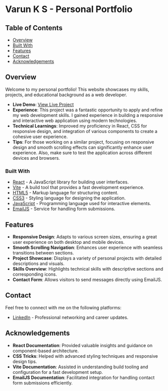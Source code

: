 # Varun K S - Personal Portfolio

## Table of Contents

- [Overview](#overview)
- [Built With](#built-with)
- [Features](#features)
- [Contact](#contact)
- [Acknowledgements](#acknowledgements)

## Overview

Welcome to my personal portfolio! This website showcases my skills, projects, and educational background as a web developer.

- **Live Demo**: [View Live Project](https://varun-k-s-portfolio.netlify.app/)
- **Experience**: This project was a fantastic opportunity to apply and refine my web development skills. I gained experience in building a responsive and interactive web application using modern technologies.
- **Technical Learnings**: Improved my proficiency in React, CSS for responsive design, and integration of various components to create a cohesive user experience.
- **Tips**: For those working on a similar project, focusing on responsive design and smooth scrolling effects can significantly enhance user experience. Also, make sure to test the application across different devices and browsers.

### Built With

- [React](https://reactjs.org/) - A JavaScript library for building user interfaces.
- [Vite](https://vitejs.dev/) - A build tool that provides a fast development experience.
- [HTML5](https://developer.mozilla.org/en-US/docs/Web/HTML) - Markup language for structuring content.
- [CSS3](https://developer.mozilla.org/en-US/docs/Web/CSS) - Styling language for designing the application.
- [JavaScript](https://developer.mozilla.org/en-US/docs/Web/JavaScript) - Programming language used for interactive elements.
- [EmailJS](https://www.emailjs.com/) - Service for handling form submissions.

## Features

- **Responsive Design**: Adapts to various screen sizes, ensuring a great user experience on both desktop and mobile devices.
- **Smooth Scrolling Navigation**: Enhances user experience with seamless transitions between sections.
- **Project Showcase**: Displays a variety of personal projects with detailed descriptions and visuals.
- **Skills Overview**: Highlights technical skills with descriptive sections and corresponding icons.
- **Contact Form**: Allows visitors to send messages directly using EmailJS.

## Contact

Feel free to connect with me on the following platforms:

- [LinkedIn](https://www.linkedin.com/in/varun-k-s-575454300/) - Professional networking and career updates.

## Acknowledgements

- **React Documentation**: Provided valuable insights and guidance on component-based architecture.
- **CSS Tricks**: Helped with advanced styling techniques and responsive design tips.
- **Vite Documentation**: Assisted in understanding build tooling and configuration for a fast development setup.
- **EmailJS Documentation**: Facilitated integration for handling contact form submissions efficiently.
